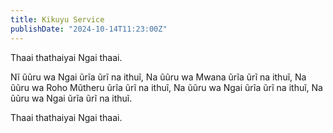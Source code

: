 ```yaml
---
title: Kikuyu Service
publishDate: "2024-10-14T11:23:00Z"
---
```


Thaai thathaiyai Ngai thaai.

Nĩ ũũru wa Ngai ũrĩa ũrĩ na ithuĩ,
Na ũũru wa Mwana ũrĩa ũrĩ na ithuĩ,
Na ũũru wa Roho Mũtheru ũrĩa ũrĩ na ithuĩ,
Na ũũru wa Ngai ũrĩa ũrĩ na ithuĩ,
Na ũũru wa Ngai ũrĩa ũrĩ na ithuĩ.

Thaai thathaiyai Ngai thaai.
